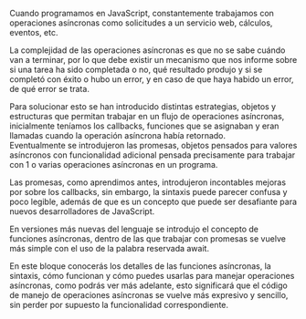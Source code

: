 Cuando programamos en JavaScript, constantemente trabajamos con operaciones asíncronas como solicitudes a un servicio web, cálculos, eventos, etc.

La complejidad de las operaciones asíncronas es que no se sabe cuándo van a terminar, por lo que debe existir un mecanismo que nos informe sobre si una tarea ha sido completada o no, qué resultado produjo y si se completó con éxito o hubo un error, y en caso de que haya habido un error, de qué error se trata.

Para solucionar esto se han introducido distintas estrategias, objetos y estructuras que permitan trabajar en un flujo de operaciones asíncronas, inicialmente teníamos los callbacks, funciones que se asignaban y eran llamadas cuando la operación asíncrona había retornado.  
Eventualmente se introdujeron las promesas, objetos pensados para valores asíncronos con funcionalidad adicional pensada precisamente para trabajar con 1 o varias operaciones asíncronas en un programa.

Las promesas, como aprendimos antes, introdujeron incontables mejoras por sobre los callbacks, sin embargo, la sintaxis puede parecer confusa y poco legible, además de que es un concepto que puede ser desafiante para nuevos desarrolladores de JavaScript.

En versiones más nuevas del lenguaje se introdujo el concepto de funciones asíncronas, dentro de las que trabajar con promesas se vuelve más simple con el uso de la palabra reservada await.

En este bloque conocerás los detalles de las funciones asíncronas, la sintaxis, cómo funcionan y cómo puedes usarlas para manejar operaciones asíncronas, como podrás ver más adelante, esto significará que el código de manejo de operaciones asíncronas se vuelve más expresivo y sencillo, sin perder por supuesto la funcionalidad correspondiente.